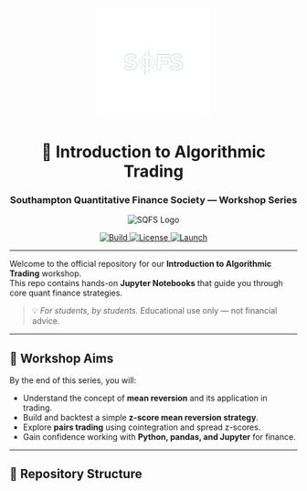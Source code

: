 <p align="center">
  <img src="assets/sqfs3.png" alt="Southampton Quantitative Finance Society banner" width="40%" />
</p>
<!-- e -->
<h1 align="center">📘 Introduction to Algorithmic Trading</h1>
<h3 align="center">Southampton Quantitative Finance Society — Workshop Series</h3>

<p align="center">
  <img src="assets/sqfs-logo.png" alt="SQFS Logo" height="90" />
</p>

<p align="center">
  <!-- Badges: change colors to your palette -->
  <a href="https://github.com/<YOU>/introduction-to-algorithmic-trading/actions">
    <img alt="Build" src="https://img.shields.io/badge/build-ready-0B3D91?style=for-the-badge">
  </a>
  <a href="https://github.com/<YOU>/introduction-to-algorithmic-trading/blob/main/LICENSE">
    <img alt="License" src="https://img.shields.io/badge/license-MIT-FFC857?style=for-the-badge">
  </a>
  <a href="#-quickstart">
    <img alt="Launch" src="https://img.shields.io/badge/run-jupyter-1F2937?style=for-the-badge">
  </a>
</p>

---

Welcome to the official repository for our **Introduction to Algorithmic Trading** workshop.  
This repo contains hands-on **Jupyter Notebooks** that guide you through core quant finance strategies.

> 💡 *For students, by students.* Educational use only — not financial advice.

---

## 🎯 Workshop Aims
By the end of this series, you will:
- Understand the concept of **mean reversion** and its application in trading.
- Build and backtest a simple **z-score mean reversion strategy**.
- Explore **pairs trading** using cointegration and spread z-scores.
- Gain confidence working with **Python, pandas, and Jupyter** for finance.

---

## 📂 Repository Structure
